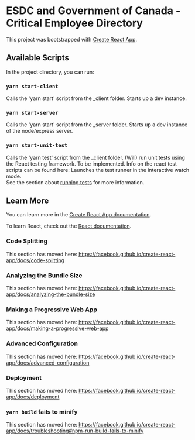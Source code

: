 # ESDC and Government of Canada - Critical Employee Directory 

This project was bootstrapped with [Create React App](https://github.com/facebook/create-react-app).

## Available Scripts
 
In the project directory, you can run:

### `yarn start-client`

Calls the 'yarn start' script from the _client folder.  Starts up a dev instance.

### `yarn start-server`

Calls the 'yarn start' script from the _server folder.  Starts up a dev instance of the node/express server.

### `yarn start-unit-test`

Calls the 'yarn test' script from the _client folder.  (Will) run unit tests using the React testing framework.  To be implemented.  Info on the react test scripts can be found here: 
Launches the test runner in the interactive watch mode.<br />
See the section about [running tests](https://facebook.github.io/create-react-app/docs/running-tests) for more information.


## Learn More

You can learn more in the [Create React App documentation](https://facebook.github.io/create-react-app/docs/getting-started).

To learn React, check out the [React documentation](https://reactjs.org/).

### Code Splitting

This section has moved here: https://facebook.github.io/create-react-app/docs/code-splitting

### Analyzing the Bundle Size

This section has moved here: https://facebook.github.io/create-react-app/docs/analyzing-the-bundle-size

### Making a Progressive Web App

This section has moved here: https://facebook.github.io/create-react-app/docs/making-a-progressive-web-app

### Advanced Configuration

This section has moved here: https://facebook.github.io/create-react-app/docs/advanced-configuration

### Deployment

This section has moved here: https://facebook.github.io/create-react-app/docs/deployment

### `yarn build` fails to minify

This section has moved here: https://facebook.github.io/create-react-app/docs/troubleshooting#npm-run-build-fails-to-minify
